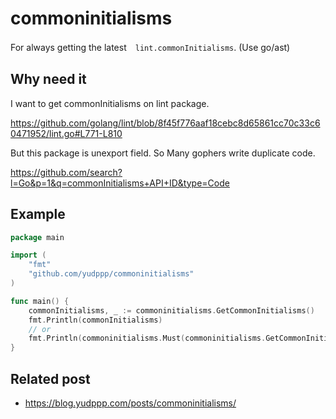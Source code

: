 # commoninitialisms

For always getting the latest　`lint.commonInitialisms`. (Use go/ast)


## Why need it

I want to get commonInitialisms on lint package.  

https://github.com/golang/lint/blob/8f45f776aaf18cebc8d65861cc70c33c60471952/lint.go#L771-L810

But this package is unexport field. So Many gophers write duplicate code.

https://github.com/search?l=Go&p=1&q=commonInitialisms+API+ID&type=Code


## Example 

```go
package main

import (
    "fmt"
    "github.com/yudppp/commoninitialisms"
)

func main() {
    commonInitialisms, _ := commoninitialisms.GetCommonInitialisms()
    fmt.Println(commonInitialisms)
    // or 
    fmt.Println(commoninitialisms.Must(commoninitialisms.GetCommonInitialisms()))
}
```


## Related post

- https://blog.yudppp.com/posts/commoninitialisms/